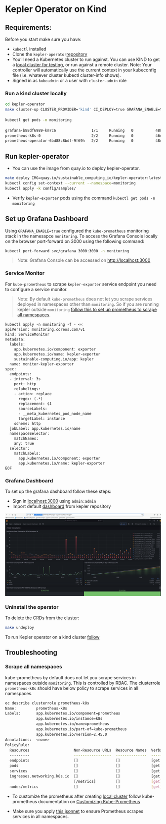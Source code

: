 # Kepler Operator on Kind

## Requirements:

Before you start make sure you have:

- `kubectl` installed
- Clone the `kepler-operator`[repository](https://github.com/sustainable-computing-io/kepler-operator)  
- You’ll need a Kubernetes cluster to run against. You can use KIND to get a [local cluster for testing](#run-a-kind-cluster-locally), or run against a remote cluster. Note: Your controller will automatically use the current context in your kubeconfig file (i.e. whatever cluster kubectl cluster-info shows).
- Signed in as `kubeadmin` or a user with `cluster-admin` role



### Run a kind cluster locally

``` sh
cd kepler-operator
make cluster-up CLUSTER_PROVIDER='kind' CI_DEPLOY=true GRAFANA_ENABLE=true

kubectl get pods -n monitoring

grafana-b88df6989-km7c6                1/1     Running   0          48m
prometheus-k8s-0                       2/2     Running   0          46m
prometheus-operator-6bd88c8bdf-9f69h   2/2     Running   0          48m
```

## Run kepler-operator
- You can use the image from quay.io to deploy kepler-operator.

```sh
make deploy IMG=quay.io/sustainable_computing_io/kepler-operator:latest
kubectl config set-context --current --namespace=monitoring
kubectl apply -k config/samples/
```
- Verify `kepler-exporter` pods using the command `kubectl get pods -n monitoring`


## Set up Grafana Dashboard

Using `GRAFANA_ENABLE=true` configured the `kube-prometheus` monitoring stack in the namesapce `monitoring`.
To access the Grafana Console locally on the browser port-forward on 3000 using the following command:

```sh
kubectl port-forward svc/grafana 3000:3000 -n monitoring
```

>Note: Grafana Console can be accessed on [http://localhost:3000](http://localhost:3000)

### Service Monitor

For `kube-prometheus` to scrape `kepler-exporter` service endpoint you need to configure a service monitor.

> Note: By default `kube-prometheus` does not let you scrape services deployed in namespaces other than `monitoring`. So if you are running kepler outside `monitoring` [follow this to set up prometheus to scrape all namespaces](#scrape-all-namespaces).

```
kubectl apply -n monitoring -f - <<
apiVersion: monitoring.coreos.com/v1
kind: ServiceMonitor
metadata:
  labels:
    app.kubernetes.io/component: exporter
    app.kubernetes.io/name: kepler-exporter
    sustainable-computing.io/app: kepler
  name: monitor-kepler-exporter
spec:
  endpoints:
  - interval: 3s
    port: http
    relabelings:
    - action: replace
      regex: (.*)
      replacement: $1
      sourceLabels:
      - __meta_kubernetes_pod_node_name
      targetLabel: instance
    scheme: http
  jobLabel: app.kubernetes.io/name
  namespaceSelector:
    matchNames:
    any: true
  selector:
    matchLabels:
      app.kubernetes.io/component: exporter
      app.kubernetes.io/name: kepler-exporter
EOF
```

### Grafana Dashboard

To set up the grafana dashboard follow these steps:

- Sign in [localhost:3000](http:localhost:3000) using `admin:admin`
- Import default [dashboard](https://raw.githubusercontent.com/sustainable-computing-io/kepler/main/grafana-dashboards/Kepler-Exporter.json) from kepler repository

![](../fig/ocp_installation/kind_grafana.png)

### Uninstall the operator
To delete the CRDs from the cluster:
```sh
make undeploy
```


To run Kepler operator on a kind cluster [follow](https://github.com/sustainable-computing-io/kepler-operator#getting-started) 

## Troubleshooting

### Scrape all namespaces

kube-prometheus by default does not let you scrape services in namespaces outside `monitoring`. This is controlled by RBAC.
The clusterrole `prometheus-k8s` should have below policy to scrape services in all namespaces.

```sh
oc describe clusterrole prometheus-k8s
Name:         prometheus-k8s
Labels:       app.kubernetes.io/component=prometheus
              app.kubernetes.io/instance=k8s
              app.kubernetes.io/name=prometheus
              app.kubernetes.io/part-of=kube-prometheus
              app.kubernetes.io/version=2.45.0
Annotations:  <none>
PolicyRule:
  Resources                    Non-Resource URLs  Resource Names  Verbs
  ---------                    -----------------  --------------  -----
  endpoints                    []                 []              [get list watch]
  pods                         []                 []              [get list watch]
  services                     []                 []              [get list watch]
  ingresses.networking.k8s.io  []                 []              [get list watch]
                               [/metrics]         []              [get]
  nodes/metrics                []                 []              [get]

```

- To customize the prometheus after creating [local cluster](#run-a-kind-cluster-locally) follow kube-prometheus documentation on [Customizing Kube-Prometheus](https://github.com/prometheus-operator/kube-prometheus/blob/main/docs/customizing.md)

- Make sure you apply [this jsonnet](https://github.com/prometheus-operator/kube-prometheus/blob/main/docs/customizations/monitoring-all-namespaces.md) to ensure Prometheus scrapes services in all namespaces.
